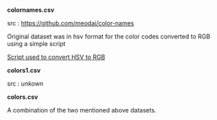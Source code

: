 **colornames.csv**

src : https://github.com/meodai/color-names

Original dataset was in hsv format for the color codes converted to RGB using a simple script

[Script used to convert HSV to RGB](scripts/conv.py)

**colors1.csv**

src : *unkown*

**colors.csv**

A combination of the two mentioned above datasets.
